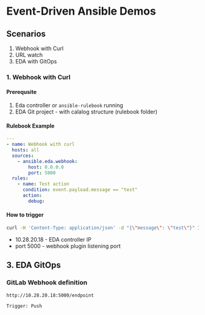 # Event-Driven Ansible Demos

## Scenarios

1. Webhook with Curl
2. URL watch
3. EDA with GitOps

### 1. Webhook with Curl

#### Prerequsite

1. Eda controller or `ansible-rulebook` running
2. EDA Git project - with calalog structure (rulebook folder)

#### Rulebook Example

```yaml
---
- name: Webhook with curl
  hosts: all
  sources:
    - ansible.eda.webhook:
        host: 0.0.0.0
        port: 5000
  rules:
    - name: Test action
      condition: event.payload.message == "test"
      action:
        debug:
```

#### How to trigger

```bash
curl -H 'Content-Type: application/json' -d "{\"message\": \"test\"}" 10.28.20.18:5000/endpoint
```

* 10.28.20.18 - EDA controller IP
* port 5000 - webhook plugin listening port

## 3. EDA GitOps

### GitLab Webhook definition

```html
http://10.28.20.18:5000/endpoint

Trigger: Push
```
